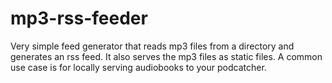 # mp3-rss-feeder
Very simple feed generator that reads mp3 files from a directory and generates an rss feed. It also serves the mp3 files as static files. A common use case is for locally serving audiobooks to your podcatcher.
